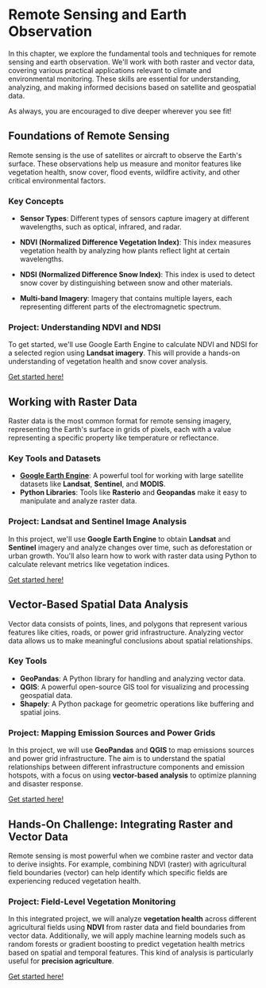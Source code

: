 # Remote Sensing and Earth Observation

In this chapter, we explore the fundamental tools and techniques for remote sensing and earth observation. We'll work with both raster and vector data, covering various practical applications relevant to climate and environmental monitoring. These skills are essential for understanding, analyzing, and making informed decisions based on satellite and geospatial data.

As always, you are encouraged to dive deeper wherever you see fit!

## Foundations of Remote Sensing

Remote sensing is the use of satellites or aircraft to observe the Earth's surface. These observations help us measure and monitor features like vegetation health, snow cover, flood events, wildfire activity, and other critical environmental factors.

### Key Concepts

- **Sensor Types**: Different types of sensors capture imagery at different wavelengths, such as optical, infrared, and radar.

- **NDVI (Normalized Difference Vegetation Index)**: This index measures vegetation health by analyzing how plants reflect light at certain wavelengths.

- **NDSI (Normalized Difference Snow Index)**: This index is used to detect snow cover by distinguishing between snow and other materials.

- **Multi-band Imagery**: Imagery that contains multiple layers, each representing different parts of the electromagnetic spectrum.

### Project: Understanding NDVI and NDSI

To get started, we'll use Google Earth Engine to calculate NDVI and NDSI for a selected region using **Landsat imagery**. This will provide a hands-on understanding of vegetation health and snow cover analysis.

[Get started here!](./Start/NDVI%20NDSI%20Analysis.ipynb)

## Working with Raster Data

Raster data is the most common format for remote sensing imagery, representing the Earth's surface in grids of pixels, each with a value representing a specific property like temperature or reflectance.

### Key Tools and Datasets

- **[Google Earth Engine](https://earthengine.google.com/)**: A powerful tool for working with large satellite datasets like **Landsat**, **Sentinel**, and **MODIS**.
- **Python Libraries**: Tools like **Rasterio** and **Geopandas** make it easy to manipulate and analyze raster data.

### Project: Landsat and Sentinel Image Analysis

In this project, we'll use **Google Earth Engine** to obtain **Landsat** and **Sentinel** imagery and analyze changes over time, such as deforestation or urban growth. You'll also learn how to work with raster data using Python to calculate relevant metrics like vegetation indices.

[Get started here!](./Start/Raster%20Image%20Analysis.ipynb)

## Vector-Based Spatial Data Analysis

Vector data consists of points, lines, and polygons that represent various features like cities, roads, or power grid infrastructure. Analyzing vector data allows us to make meaningful conclusions about spatial relationships.

### Key Tools

- **GeoPandas**: A Python library for handling and analyzing vector data.
- **QGIS**: A powerful open-source GIS tool for visualizing and processing geospatial data.
- **Shapely**: A Python package for geometric operations like buffering and spatial joins.

### Project: Mapping Emission Sources and Power Grids

In this project, we will use **GeoPandas** and **QGIS** to map emissions sources and power grid infrastructure. The aim is to understand the spatial relationships between different infrastructure components and emission hotspots, with a focus on using **vector-based analysis** to optimize planning and disaster response.

[Get started here!](./Start/Vector%20Analysis%20Emission%20Sources.ipynb)

## Hands-On Challenge: Integrating Raster and Vector Data

Remote sensing is most powerful when we combine raster and vector data to derive insights. For example, combining NDVI (raster) with agricultural field boundaries (vector) can help identify which specific fields are experiencing reduced vegetation health.

### Project: Field-Level Vegetation Monitoring

In this integrated project, we will analyze **vegetation health** across different agricultural fields using **NDVI** from raster data and field boundaries from vector data. Additionally, we will apply machine learning models such as random forests or gradient boosting to predict vegetation health metrics based on spatial and temporal features. This kind of analysis is particularly useful for **precision agriculture**.

[Get started here!](./Start/Field%20Level%20Vegetation%20Monitoring.ipynb)

